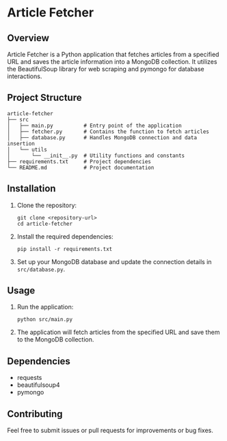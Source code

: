 # Article Fetcher

## Overview
Article Fetcher is a Python application that fetches articles from a specified URL and saves the article information into a MongoDB collection. It utilizes the BeautifulSoup library for web scraping and pymongo for database interactions.

## Project Structure
```
article-fetcher
├── src
│   ├── main.py          # Entry point of the application
│   ├── fetcher.py       # Contains the function to fetch articles
│   ├── database.py      # Handles MongoDB connection and data insertion
│   └── utils
│       └── __init__.py  # Utility functions and constants
├── requirements.txt     # Project dependencies
└── README.md            # Project documentation
```

## Installation

1. Clone the repository:
   ```
   git clone <repository-url>
   cd article-fetcher
   ```

2. Install the required dependencies:
   ```
   pip install -r requirements.txt
   ```

3. Set up your MongoDB database and update the connection details in `src/database.py`.

## Usage

1. Run the application:
   ```
   python src/main.py
   ```

2. The application will fetch articles from the specified URL and save them to the MongoDB collection.

## Dependencies
- requests
- beautifulsoup4
- pymongo

## Contributing
Feel free to submit issues or pull requests for improvements or bug fixes.